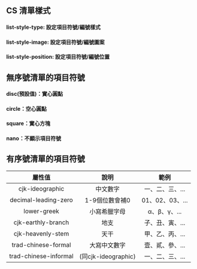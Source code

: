 ## CS 清單樣式

#### list-style-type: 設定項目符號/編號樣式
#### list-style-image: 設定項目符號/編號圖案
#### list-style-position: 設定項目符號/編號位置

## 無序號清單的項目符號

#### disc(預設值)：實心圓點
#### circle：空心圓點
#### square：實心方塊
#### nano：不顯示項目符號

## 有序號清單的項目符號
|屬性值					|說明				|範例			|
|:---------------------:|:-----------------:|:-------------:|
|cjk-ideographic		|中文數字			|一、二、三、...	|
|decimal-leading-zero	|1-9個位數會補0		|01、02、03、...	|
|lower-greek			|小寫希臘字母			|α、β、γ、...		|
|cjk-earthly-branch		|地支				|子、丑、寅、...	|
|cjk-heavenly-stem		|天干				|甲、乙、丙、...	|
|trad-chinese-formal	|大寫中文數字			|壹、貳、參、...	|
|trad-chinese-informal	|(同cjk-ideographic)	|一、二、三、...	|
